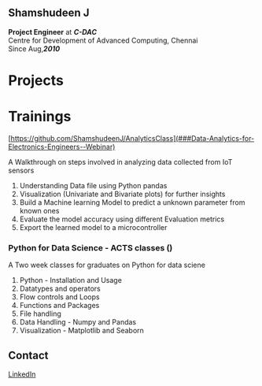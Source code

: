 ## Shamshudeen J
**Project Engineer** at ***C-DAC*** <br>
Centre for Development of Advanced Computing, Chennai <br>
Since Aug,***2010***

# Projects





# Trainings
[https://github.com/ShamshudeenJ/AnalyticsClass](###Data-Analytics-for-Electronics-Engineers--Webinar)

A Walkthrough on steps involved in analyzing data collected from IoT sensors
1. Understanding Data file using Python pandas
2. Visualization (Univariate and Bivariate plots) for further insights
3. Build a Machine learning Model to predict a unknown parameter from known ones
4. Evaluate the model accuracy using different Evaluation metrics
5. Export the learned model to a microcontroller

### Python for Data Science - ACTS classes ()
A Two week classes for graduates on Python for data sciene
1. Python - Installation and Usage
2. Datatypes and operators
3. Flow controls and Loops 
4. Functions and Packages
5. File handling
6. Data Handling - Numpy and Pandas
7. Visualization - Matplotlib and Seaborn

## Contact
[LinkedIn](https://www.linkedin.com/in/shamshudeen-j-948ab726/)
